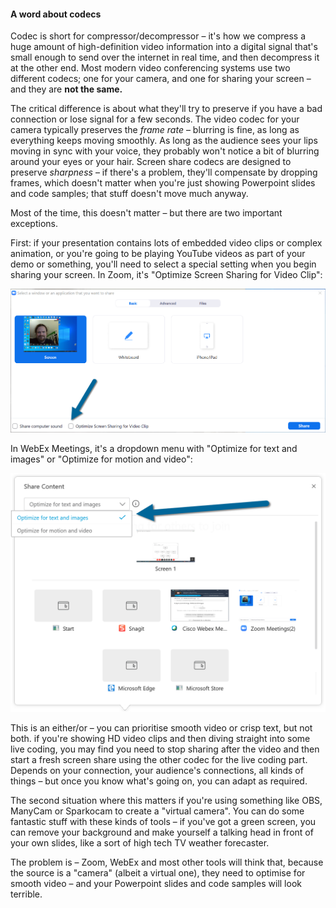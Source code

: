 #### A word about codecs

Codec is short for compressor/decompressor – it's how we compress a huge amount of high-definition video information into a digital signal that's small enough to send over the internet in real time, and then decompress it at the other end. Most modern video conferencing systems use two different codecs; one for your camera, and one for sharing your screen – and they are **not the same.** 

The critical difference is about what they'll try to preserve if you have a bad connection or lose signal for a few seconds. The video codec for your camera typically preserves the *frame rate* – blurring is fine, as long as everything keeps moving smoothly. As long as the audience sees your lips moving in sync with your voice, they probably won't notice a bit of blurring around your eyes or your hair. Screen share codecs are designed to preserve *sharpness* – if there's a problem, they'll compensate by dropping frames, which doesn't matter when you're just showing Powerpoint slides and code samples; that stuff doesn't move much anyway.

Most of the time, this doesn't matter – but there are two important exceptions.

First: if your presentation contains lots of embedded video clips or complex animation, or you're going to be playing YouTube videos as part of your demo or something, you'll need to select a special setting when you begin sharing your screen. In Zoom, it's "Optimize Screen Sharing for Video Clip":

![image-20200501002115724](../../images/posts/2020-05-01-cameras-and-codecs/image-20200501002115724.png)

In WebEx Meetings, it's a dropdown menu with "Optimize for text and images" or "Optimize for motion and video":

![image-20200501002357726](../../images/posts/2020-05-01-cameras-and-codecs/image-20200501002357726.png)

This is an either/or – you can prioritise smooth video or crisp text, but not both. if you're showing HD video clips and then diving straight into some live coding, you may find you need to stop sharing after the video and then start a fresh screen share using the other codec for the live coding part. Depends on your connection, your audience's connections, all kinds of things – but once you know what's going on, you can adapt as required.

The second situation where this matters if you're using something like OBS, ManyCam or Sparkocam to create a "virtual camera". You can do some fantastic stuff with these kinds of tools – if you've got a green screen, you can remove your background and make yourself a talking head in front of your own slides, like a sort of high tech TV weather forecaster. 

The problem is – Zoom, WebEx and most other tools will think that, because the source is a "camera" (albeit a virtual one), they need to optimise for smooth video – and your Powerpoint slides and code samples will look terrible.